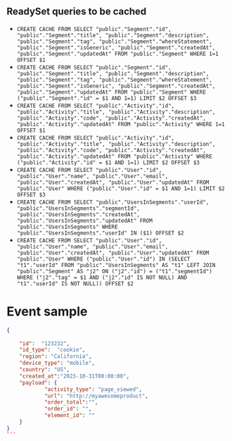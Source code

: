 ## ReadySet queries to be cached
- `CREATE CACHE FROM SELECT "public"."Segment"."id", "public"."Segment"."title", "public"."Segment"."description", "public"."Segment"."tag", "public"."Segment"."whereStatement", "public"."Segment"."isGeneric", "public"."Segment"."createdAt", "public"."Segment"."updatedAt" FROM "public"."Segment" WHERE 1=1 OFFSET $1`
- `CREATE CACHE FROM SELECT "public"."Segment"."id", "public"."Segment"."title", "public"."Segment"."description", "public"."Segment"."tag", "public"."Segment"."whereStatement", "public"."Segment"."isGeneric", "public"."Segment"."createdAt", "public"."Segment"."updatedAt" FROM "public"."Segment" WHERE ("public"."Segment"."id" = $1 AND 1=1) LIMIT $2 OFFSET $3`
- `CREATE CACHE FROM SELECT "public"."Activity"."id", "public"."Activity"."title", "public"."Activity"."description", "public"."Activity"."code", "public"."Activity"."createdAt", "public"."Activity"."updatedAt" FROM "public"."Activity" WHERE 1=1 OFFSET $1`
- `CREATE CACHE FROM SELECT "public"."Activity"."id", "public"."Activity"."title", "public"."Activity"."description", "public"."Activity"."code", "public"."Activity"."createdAt", "public"."Activity"."updatedAt" FROM "public"."Activity" WHERE ("public"."Activity"."id" = $1 AND 1=1) LIMIT $2 OFFSET $3`
- `CREATE CACHE FROM SELECT "public"."User"."id", "public"."User"."name", "public"."User"."email", "public"."User"."createdAt", "public"."User"."updatedAt" FROM "public"."User" WHERE ("public"."User"."id" = $1 AND 1=1) LIMIT $2 OFFSET $3`
- `CREATE CACHE FROM SELECT "public"."UsersInSegments"."userId", "public"."UsersInSegments"."segmentId", "public"."UsersInSegments"."createdAt", "public"."UsersInSegments"."updatedAt" FROM "public"."UsersInSegments" WHERE "public"."UsersInSegments"."userId" IN ($1) OFFSET $2`
- `CREATE CACHE FROM SELECT "public"."User"."id", "public"."User"."name", "public"."User"."email", "public"."User"."createdAt", "public"."User"."updatedAt" FROM "public"."User" WHERE ("public"."User"."id") IN (SELECT "t1"."userId" FROM "public"."UsersInSegments" AS "t1" LEFT JOIN "public"."Segment" AS "j2" ON ("j2"."id") = ("t1"."segmentId") WHERE ("j2"."tag" = $1 AND ("j2"."id" IS NOT NULL) AND "t1"."userId" IS NOT NULL)) OFFSET $2`

# Event sample 
```json
{     
    
	"id":  "123232", 
	"id_type":  "cookie",
 	"region": "California",
 	"device_type": "mobile",
 	"country": "US",
    "created_at":"2023-10-31T00:00:00",
 	"payload": {  
     		"activity_type": "page_viewed",
     		"url": "http://myawesomeproduct",
     		"order_total":"",
     		"order_id": "",
            "element_id": ""
    }
} 
``` 
